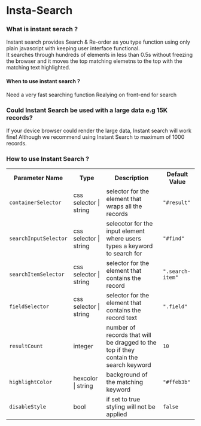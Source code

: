 ﻿# Insta-Search

### What is instant serach ? 

Instant search provides Search & Re-order as you type function using only plain javascript with keeping user interface functional.  
It searches through hundreds of elements in less than 0.5s without freezing the browser and it moves the top matching elemetns to the top with the matching text highlighted.  


#### When to use instant search ? 
 Need a very fast searching function
 Realying on front-end for search

### Could Instant Search be used with a large data e.g 15K records? 
If your device browser could render the large data, Instant search will work fine! Although we recommend using Instant Search to maximum of 1000 records. 


### How to use Instant Search ? 





 <table>
   <tr>
      <th>Parameter Name</th>
      <th>Type</th>
      <th>Description</th>
      <th>Default Value</th>
   </tr>
   <tr>
      <td><code>containerSelector</code></td>
      <td>css selector | string</td>
      <td>selector for the element that wraps all the records</td>
      <td><code>"#result"</code></td>
   </tr>
   <tr>
      <td><code>searchInputSelector</code></td>
      <td>css selector | string</td>
      <td>selecotor for the input element where users types a keyword to search for</td>
      <td><code>"#find"</code></td>
   </tr>
   <tr>
      <td><code>searchItemSelector</code></td>
      <td>css selector | string</td>
      <td> selector for the element that contains the record </td>
      <td><code>".search-item"</code></td>
   </tr>
   <tr>
      <td><code>fieldSelector</code></td>
      <td>css selector | string</td>
      <td>selector for the element that contains the record text</td>
      <td><code>".field"</code></td>
   </tr>
   <tr>
      <td><code>resultCount</code></td>
      <td> integer</td>
      <td>number of records that will be dragged to the top if they contain the search keyword</td>
      <td><code>10</code></td>
   </tr>
   <tr>
      <td><code>highlightColor</code></td>
      <td>hexcolor | string</td>
      <td>background of the matching keyword</td>
      <td><code>"#ffeb3b"</code></td>
   </tr>
   <tr>
      <td><code>disableStyle</code></td>
      <td>bool</td>
      <td>if set to true styling will not be applied</td>
      <td><code>false</code></td>
   </tr>
</table>











